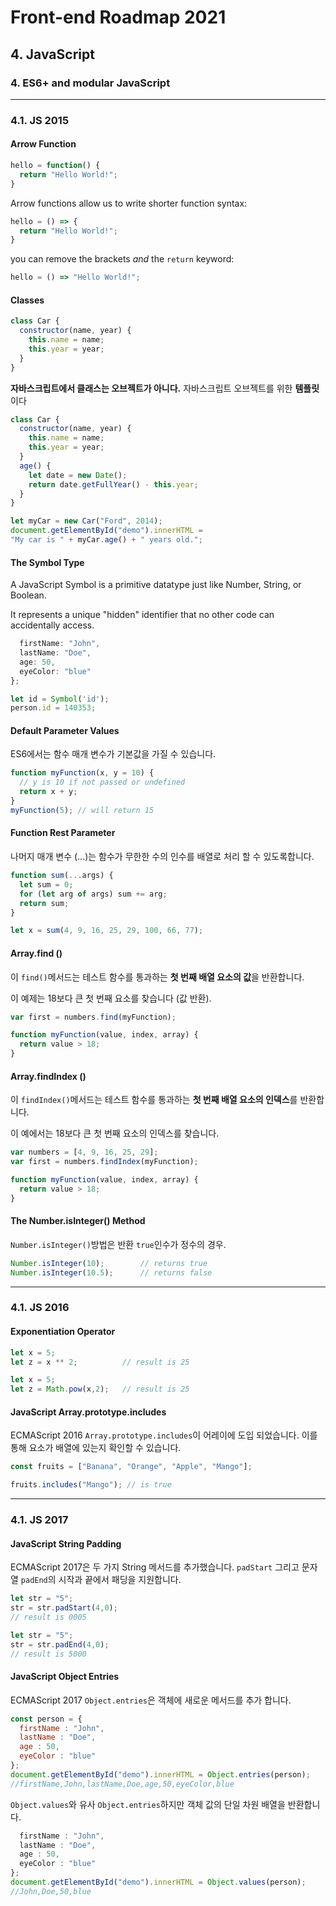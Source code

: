 # Front-end Roadmap 2021

## 4. JavaScript

### 4. ES6+ and modular JavaScript

------

### 4.1. JS 2015

#### Arrow Function

```js
hello = function() {
  return "Hello World!";
}
```

Arrow functions allow us to write shorter function syntax:

```js
hello = () => {
  return "Hello World!";
}
```

you can remove the brackets *and* the `return` keyword:

```js
hello = () => "Hello World!";
```



#### Classes

```js
class Car {
  constructor(name, year) {
    this.name = name;
    this.year = year;
  }
}
```

**자바스크립트에서 클래스는 오브젝트가 아니다.** 자바스크립트 오브젝트를 위한 **템플릿** 이다

```js
class Car {
  constructor(name, year) {
    this.name = name;
    this.year = year;
  }
  age() {
    let date = new Date();
    return date.getFullYear() - this.year;
  }
}

let myCar = new Car("Ford", 2014);
document.getElementById("demo").innerHTML =
"My car is " + myCar.age() + " years old.";
```



#### The Symbol Type

A JavaScript Symbol is a primitive datatype just like Number, String, or Boolean.

It represents a unique "hidden" identifier that no other code can accidentally access.

```js
  firstName: "John",
  lastName: "Doe",
  age: 50,
  eyeColor: "blue"
};

let id = Symbol('id');
person.id = 140353;
```



#### Default Parameter Values

ES6에서는 함수 매개 변수가 기본값을 가질 수 있습니다.

```js
function myFunction(x, y = 10) {
  // y is 10 if not passed or undefined
  return x + y;
}
myFunction(5); // will return 15
```



#### Function Rest Parameter

나머지 매개 변수 (...)는 함수가 무한한 수의 인수를 배열로 처리 할 수 있도록합니다.

```js
function sum(...args) {
  let sum = 0;
  for (let arg of args) sum += arg;
  return sum;
}

let x = sum(4, 9, 16, 25, 29, 100, 66, 77);
```



#### Array.find ()

이 `find()`메서드는 테스트 함수를 통과하는 **첫 번째 배열 요소의 값**을 반환합니다.

이 예제는 18보다 큰 첫 번째 요소를 찾습니다 (값 반환).

```js
var first = numbers.find(myFunction);

function myFunction(value, index, array) {
  return value > 18;
}
```



#### Array.findIndex ()

이 `findIndex()`메서드는 테스트 함수를 통과하는 **첫 번째 배열 요소의 인덱스**를 반환합니다.

이 예에서는 18보다 큰 첫 번째 요소의 인덱스를 찾습니다.

```js
var numbers = [4, 9, 16, 25, 29];
var first = numbers.findIndex(myFunction);

function myFunction(value, index, array) {
  return value > 18;
}
```



#### The Number.isInteger() Method

`Number.isInteger()`방법은 반환 `true`인수가 정수의 경우.

```js
Number.isInteger(10);        // returns true
Number.isInteger(10.5);      // returns false
```



------

### 4.1. JS 2016

#### Exponentiation Operator

```js
let x = 5;
let z = x ** 2;          // result is 25

let x = 5;
let z = Math.pow(x,2);   // result is 25
```



#### JavaScript Array.prototype.includes

ECMAScript 2016 `Array.prototype.includes`이 어레이에 도입 되었습니다. 이를 통해 요소가 배열에 있는지 확인할 수 있습니다.

```js
const fruits = ["Banana", "Orange", "Apple", "Mango"];

fruits.includes("Mango"); // is true
```



------

### 4.1. JS 2017

#### JavaScript String Padding

ECMAScript 2017은 두 가지 String 메서드를 추가했습니다. `padStart` 그리고 문자열 `padEnd`의 시작과 끝에서 패딩을 지원합니다.

```js
let str = "5";
str = str.padStart(4,0);
// result is 0005

let str = "5";
str = str.padEnd(4,0);
// result is 5000
```



#### JavaScript Object Entries

ECMAScript 2017 `Object.entries`은 객체에 새로운 메서드를 추가 합니다.

```js
const person = {
  firstName : "John",
  lastName : "Doe",
  age : 50,
  eyeColor : "blue"
};
document.getElementById("demo").innerHTML = Object.entries(person);
//firstName,John,lastName,Doe,age,50,eyeColor,blue
```

`Object.values`와 유사 `Object.entries`하지만 객체 값의 단일 차원 배열을 반환합니다.

```js
  firstName : "John",
  lastName : "Doe",
  age : 50,
  eyeColor : "blue"
};
document.getElementById("demo").innerHTML = Object.values(person);
//John,Doe,50,blue
```












